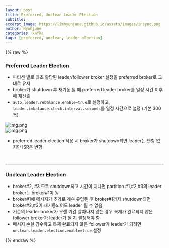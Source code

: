 ```yaml
---
layout: post
title: Preferred, Unclean Leader Election
subtitle:
excerpt_image: https://limhyunjune.github.io/assets/images/insync.png
author: Hyunjune
categories: kafka
tags: [preferred, unclean, leader election]
---
```

{% raw %}
### Preferred Leader Election
- 파티션 별로 최초 할당된 leader/follower broker 설정을 preferred broker로 그대로 유지
- broker가 shutdown 후 재기동 될 때 preferred leader broker를 일정 시간 이후에 재선출
- `auto.leader.rebalance.enable=true`로 설정하고, `leader.imbalance.check.interval.seconds`를 일정 시간으로 설정 (기본 300초)

![img.png](https://limhyunjune.github.io/assets/images/normal.png) <br>
![img.png](https://limhyunjune.github.io/assets/images/preferred.png)
- preferred leader election 적용 시 broker가 shutdown되면 leader는 변함 없지만 ISR은 변함

<br>
<hr>

### Unclean Leader Election
- broker#2, #3 모두 shutdown되고 시간이 지나면 partition #1,#2,#3의 leader broker는 broker#1이 됨
- broker#1에 메시지가 추가로 계속 유입된 후 broker#1까지 shutdown되면 broker#2,#3이 재기동되어도 leader 될 수 없음
- 기존의 leader broker가 오랜 기간 살아나지 않는 경우 복제가 완료되지 않은 follower broker가 leader가 될 지 결정해야 함
- 메시지 손실 감수하고 복제 완료되지 않은 follower가 leader가 되려면 `unclean.leader.election.enable=true` 설정


{% endraw %}
